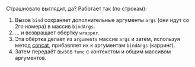 
Страшновато выглядит, да? Работает так (по строкам):

1. Вызов `bind` сохраняет дополнительные аргументы `args` (они идут со 2го номера) в массив `bindArgs`.
2. ... и возвращает обертку `wrapper`.
3. Эта обёртка делает из `arguments` массив `args` и затем, используя метод [concat](http://javascript.ru/Array/concat), прибавляет их к аргументам `bindArgs` (карринг).
4. Затем передаёт вызов `func` с контекстом и общим массивом аргументов.

